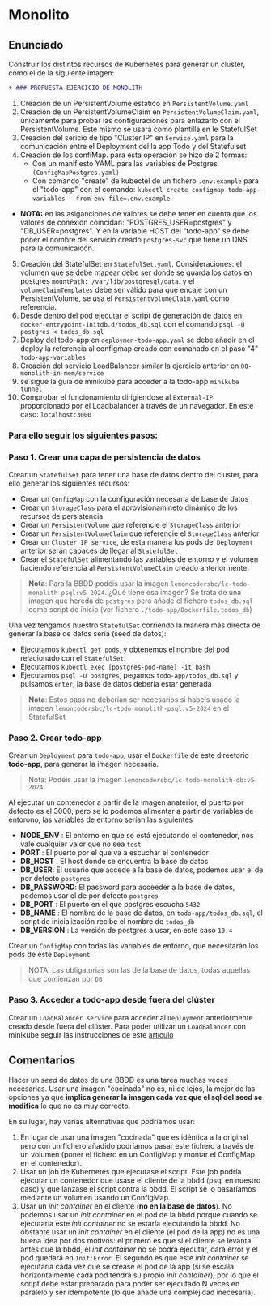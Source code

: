 # Monolito

## Enunciado

Construir los distintos recursos de Kubernetes para generar un clúster, como el de la siguiente imagen:

```diff
+ ### PROPUESTA EJERCICIO DE MONOLITH
```

1. Creación de un PersistentVolume estático en `PersistentVolume.yaml`
2. Creación de un PersistentVolumeClaim en `PersistentVolumeClaim.yaml`, únicamente para probar las configuraciones para enlazarlo con el PersistentVolume. Este mismo se usará como plantilla en le StatefulSet
3. Creación del sericio de tipo "Cluster IP" en `Service.yaml` para la comunicación entre el Deployment del la app Todo y del Statefulset
4. Creación de los confiMap. para esta operación se hizo de 2 formas: 
    - Con un manifiesto YAML para las variables de Postgres `(ConfigMapPostgres.yaml)`
    - Con comando "create" de kubectel de un fichero `.env.example` para el "todo-app" con el comando: `kubectl create configmap todo-app-variables --from-env-file=.env.example`. 
- **NOTA:** en las asiganciones de valores se debe tener en cuenta que los valores de conexión coincidan: "POSTGRES_USER=postgres" y "DB_USER=postgres". Y en la variable HOST del "todo-app" se debe poner el nombre del servicio creado `postgres-svc` que tiene un DNS para la comunicaicón.
5. Creación del StatefulSet en `StatefulSet.yaml`. Consideraciones: el volumen que se debe mapear debe ser donde se guarda los datos en postgres `mountPath: /var/lib/postgresql/data`. y el `volumeClaimTemplates` debe ser válido para que encaje con un PersistentVolume, se usa el `PersistentVolumeClaim.yaml` como referencia.
6. Desde dentro del pod ejecutar el script de generación de datos en `docker-entrypoint-initdb.d/todos_db.sql` con el comando `psql -U postgres < todos_db.sql`
7. Deploy del todo-app en `deploymen-todo-app.yaml` se debe añadir en el deploy la referencia al configmap creado con comanado en el paso "4" `todo-app-variables`
8. Creación del servicio LoadBalancer similar la ejercicio anterior en `00-monolith-in-mem/service`
9. se sigue la guía de minikube para acceder a la todo-app `minikube tunnel`
10. Comprobar el funcionamiento dirigiendose al `External-IP` proporcionado por el Loadbalancer a través de un navegador. En este caso: `localhost:3000`

### Para ello seguir los siguientes pasos:

### Paso 1. Crear una capa de persistencia de datos

Crear un `StatefulSet` para tener una base de datos dentro del cluster, para ello generar los siguientes recursos: 

* Crear un `ConfigMap` con la configuración necesaria de base de datos
* Crear un `StorageClass` para el aprovisionamineto dinámico de los recursos de persistencia
* Crear un `PersistentVolume` que referencie el `StorageClass` anterior
* Crear un `PersistentVolumeClaim` que referencie el `StorageClass` anterior
* Crear un `Cluster IP service`, de esta manera los pods del `Deployment` anterior serán capaces de llegar al `StatefulSet`
* Crear el `StatefulSet` alimentando las variables de entorno y el volumen haciendo referencia al `PersistentVolumeClaim` creado anteriormente.

> **Nota**: Para la BBDD podéis usar la imagen `lemoncodersbc/lc-todo-monolith-psql:v5-2024`. ¿Qué tiene esa imagen? Se trata de una imagen que hereda de `postgres` pero añade el fichero `todos_db.sql` como script de inicio (ver fichero `./todo-app/Dockerfile.todos_db`)

Una vez tengamos nuestro `StatefulSet` corriendo la manera más directa de generar la base de datos sería (seed de datos):

* Ejecutamos `kubectl get pods`, y obtenemos el nombre del pod relacionado con el `StatefulSet`.
* Ejecutamos `kubectl exec [postgres-pod-name] -it bash`
* Ejecutamos `psql -U postgres`, pegamos `todo-app/todos_db.sql` y pulsamos `enter`, la base de datos debería estar generada

> **Nota**: Estos pass no deberían ser necesarios si habeís usado la imagen `lemoncodersbc/lc-todo-monolith-psql:v5-2024` en el StatefulSet

### Paso 2. Crear todo-app

Crear un `Deployment` para `todo-app`, usar el `Dockerfile` de este direetorio **todo-app**, para generar la imagen necesaria.

> Nota: Podéis usar la imagen `lemoncodersbc/lc-todo-monolith-db:v5-2024`

Al ejecutar un contenedor a partir de la imagen anaterior, el puerto por defecto es el 3000, pero se lo podemos alimentar a partir de  variables de entorono, las variables de entorno serían las siguientes

* **NODE_ENV** : El entorno en que se está ejecutando el contenedor, nos vale cualquier valor que no sea `test`
* **PORT** : El puerto por el que va a escuchar el contenedor
* **DB_HOST** : El host donde se encuentra la base de datos
* **DB_USER**: El usuario que accede a la base de datos, podemos usar el de por defecto `postgres`
* **DB_PASSWORD**: El password para acceeder a la base de datos, podemos usar el de por defecto `postgres`
* **DB_PORT** : El puerto en el que postgres escucha `5432`
* **DB_NAME** : El nombre de la base de datos, en `todo-app/todos_db.sql`, el script de inicialización recibe el nombre de `todos_db`
* **DB_VERSION** : La versión de postgres a usar, en este caso `10.4`

Crear un `ConfigMap` con todas las variables de entorno, que necesitarán los pods de este `Deployment`.

> NOTA: Las obligatorias son las de la base de datos, todas aquellas que comienzan por `DB`

### Paso 3. Acceder a todo-app desde fuera del clúster

Crear un `LoadBalancer service` para acceder al `Deployment` anteriormente creado desde fuera del clúster. Para poder utilizar un `LoadBalancer` con minikube seguir las instrucciones de este [artículo](https://minikube.sigs.k8s.io/docs/handbook/accessing/)

## Comentarios

Hacer un _seed_ de datos de una BBDD es una tarea muchas veces necesarias. Usar una imagen "cocinada" no es, ni de lejos, la mejor de las opciones ya que **implica generar la imagen cada vez que el sql del seed se modifica** lo que no es muy correcto.

En su lugar, hay varias alternativas que podríamos usar:

1. En lugar de usar una imagen "cocinada" que es idéntica a la original pero con un fichero añadido podríamos pasar este fichero a través de un volumen (poner el fichero en un ConfigMap y montar el ConfigMap en el contenedor).
2. Usar un job de Kubernetes que ejecutase el script. Este job podría ejecutar un contenedor que usase el cliente de la bbdd (psql en nuestro caso) y que lanzase el script contra la bbdd. El script se lo pasaríamos mediante un volumen usando un ConfigMap.
3. Usar un _init container_ en el cliente (**no en la base de datos**). No podemos usar un _init container_ en el pod de la bbdd porque cuando se ejecutaría este _init container_ no se estaría ejecutando la bbdd. No obstante usar un _init container_ en el cliente (el pod de la app) no es una buena idea por dos motivos: el primero es que si el cliente se levanta antes que la bbdd,  el _init container_ no se podrá ejecutar, dará error y el pod quedará en `Init:Error`. El segundo es que este _init container_ se ejecutaría cada vez que se crease el pod de la app (si se escala horizontalmente cada pod tendrá su propio _init container_), por  lo que el script debe estar preparado para poder ser ejecutado N veces en paralelo y ser idempotente (lo que añade una complejidad inecesaria).